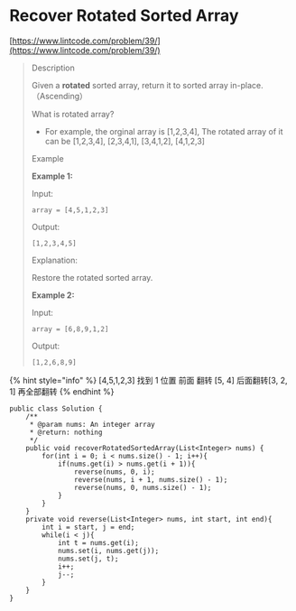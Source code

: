 # Recover Rotated Sorted Array

[https://www.lintcode.com/problem/39/](https://www.lintcode.com/problem/39/)

> Description
>
> Given a **rotated** sorted array, return it to sorted array in-place.（Ascending）
>
> What is rotated array?
>
> * For example, the orginal array is \[1,2,3,4], The rotated array of it can be \[1,2,3,4], \[2,3,4,1], \[3,4,1,2], \[4,1,2,3]
>
> Example
>
> **Example 1:**
>
> Input:
>
> ```
> array = [4,5,1,2,3]
> ```
>
> Output:
>
> ```
> [1,2,3,4,5]
> ```
>
> Explanation:
>
> Restore the rotated sorted array.
>
> **Example 2:**
>
> Input:
>
> ```
> array = [6,8,9,1,2]
> ```
>
> Output:
>
> ```
> [1,2,6,8,9]
> ```

{% hint style="info" %}
\[4,5,1,2,3] 找到 1 位置 前面 翻转 \[5, 4] 后面翻转\[3, 2, 1] 再全部翻转
{% endhint %}

```
public class Solution {
    /**
     * @param nums: An integer array
     * @return: nothing
     */
    public void recoverRotatedSortedArray(List<Integer> nums) {
        for(int i = 0; i < nums.size() - 1; i++){
            if(nums.get(i) > nums.get(i + 1)){
                reverse(nums, 0, i);
                reverse(nums, i + 1, nums.size() - 1);
                reverse(nums, 0, nums.size() - 1);
            }
        }
    }
    private void reverse(List<Integer> nums, int start, int end){
        int i = start, j = end;
        while(i < j){
            int t = nums.get(i);
            nums.set(i, nums.get(j));
            nums.set(j, t);
            i++;
            j--;
        }
    }
}
```

